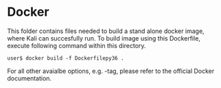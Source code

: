 # Docker
This folder contains files needed to build a stand alone docker image, where Kali can succesfully run. To build image using this Dockerfile, execute following command within this directory.
```
user$ docker build -f Dockerfilepy36 .
```

For all other avaialbe options, e.g. -tag, please refer to the official Docker documentation.
